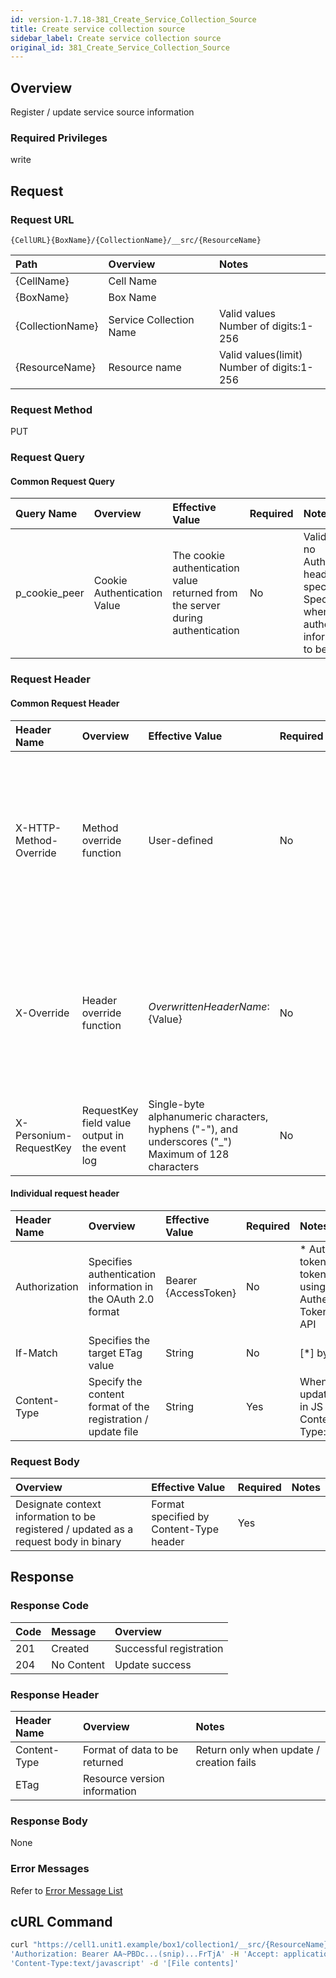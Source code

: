 ```yaml
---
id: version-1.7.18-381_Create_Service_Collection_Source
title: Create service collection source
sidebar_label: Create service collection source
original_id: 381_Create_Service_Collection_Source
---
```


## Overview

Register / update service source information

### Required Privileges

write

## Request

### Request URL

```
{CellURL}{BoxName}/{CollectionName}/__src/{ResourceName}
```

|Path|Overview|Notes|
|:--|:--|:--|
|{CellName}|Cell Name||
|{BoxName}|Box Name||
|{CollectionName}|Service Collection Name|Valid values <br>Number of digits:1-256|
|{ResourceName}|Resource name|Valid values(limit) <br>Number of digits:1-256|

### Request Method

PUT

### Request Query

#### Common Request Query

|Query Name|Overview|Effective Value|Required|Notes|
|:--|:--|:--|:--|:--|
|p_cookie_peer|Cookie Authentication Value|The cookie authentication value returned from the server during authentication|No|Valid only if no Authorization header specified<br>Specify this when cookie authentication information is to be used|

### Request Header

#### Common Request Header

|Header Name|Overview|Effective Value|Required|Notes|
|:--|:--|:--|:--|:--|
|X-HTTP-Method-Override|Method override function|User-defined|No|If you specify this value when requesting with the POST method, the specified value will be used as a method.|
|X-Override|Header override function|${OverwrittenHeaderName}:${Value}|No|Overwrite normal HTTP header value. To overwrite multiple headers, specify multiple X-Override headers.|
|X-Personium-RequestKey|RequestKey field value output in the event log|Single-byte alphanumeric characters, hyphens ("-"), and underscores ("_")<br>Maximum of 128 characters|No|PCS-${32 character string with UUID} by default|

#### Individual request header

|Header Name|Overview|Effective Value|Required|Notes|
|:--|:--|:--|:--|:--|
|Authorization|Specifies authentication information in the OAuth 2.0 format|Bearer {AccessToken}|No|* Authentication tokens are the tokens acquired using the Authentication Token Acquisition API|
|If-Match|Specifies the target ETag value|String|No|[*] by default|
|Content-Type|Specify the content format of the registration / update file|String|Yes|When registering / updating resources in JS in the form<br>Content-Type:text/javascript|

### Request Body

|Overview|Effective Value|Required|Notes|
|:--|:--|:--|:--|
|Designate context information to be registered / updated as a request body in binary|Format specified by Content-Type header|Yes||


## Response

### Response Code

|Code|Message|Overview|
|:--|:--|:--|
|201|Created|Successful registration|
|204|No Content|Update success|

### Response Header

|Header Name|Overview|Notes|
|:--|:--|:--|
|Content-Type|Format of data to be returned|Return only when update / creation fails|
|ETag|Resource version information||

### Response Body

None

### Error Messages

Refer to [Error Message List](004_Error_Messages.md)


## cURL Command

```sh
curl "https://cell1.unit1.example/box1/collection1/__src/{ResourceName}" -X PUT -i  -H \
'Authorization: Bearer AA~PBDc...(snip)...FrTjA' -H 'Accept: application/json' -H \
'Content-Type:text/javascript' -d '[File contents]'
```

